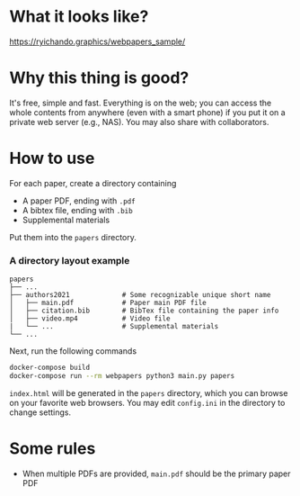 # What it looks like?

https://ryichando.graphics/webpapers_sample/

# Why this thing is good?

It's free, simple and fast. Everything is on the web; you can access the whole contents from anywhere (even with a smart phone) if you put it on a private web server (e.g., NAS). You may also share with collaborators.

# How to use

For each paper, create a directory containing

  - A paper PDF, ending with `.pdf`
  - A bibtex file, ending with `.bib`
  - Supplemental materials

Put them into the `papers` directory.

### A directory layout example

    papers
    ├── ...
    ├── authors2021             # Some recognizable unique short name
    │   ├── main.pdf            # Paper main PDF file
    │   ├── citation.bib        # BibTex file containing the paper info
    │   ├── video.mp4           # Video file
    |   └── ...                 # Supplemental materials
    └── ...

Next, run the following commands

```bash
docker-compose build
docker-compose run --rm webpapers python3 main.py papers
```

`index.html` will be generated in the `papers` directory, which you can browse on your favorite web browsers. You may edit `config.ini` in the directory to change settings.

# Some rules

  - When multiple PDFs are provided, `main.pdf` should be the primary paper PDF
